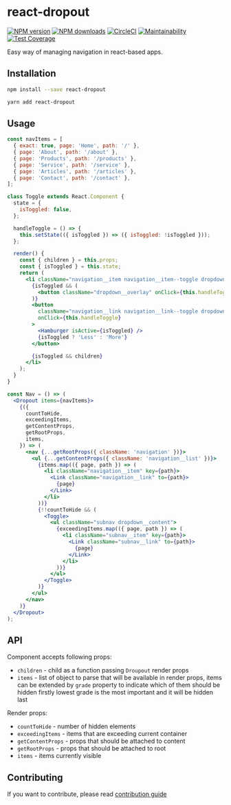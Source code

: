 # react-dropout

[![NPM version](https://img.shields.io/npm/v/react-dropout.svg)](https://www.npmjs.com/package/react-dropout)
[![NPM downloads](https://img.shields.io/npm/dm/react-dropout.svg)](https://www.npmjs.com/package/react-dropout)
[![CircleCI](https://circleci.com/gh/pawelnvk/react-dropout.svg?style=svg)](https://circleci.com/gh/pawelnvk/react-dropout)
[![Maintainability](https://api.codeclimate.com/v1/badges/886513e64fc6fbc107a7/maintainability)](https://codeclimate.com/github/pawelnvk/react-dropout/maintainability)
[![Test Coverage](https://api.codeclimate.com/v1/badges/886513e64fc6fbc107a7/test_coverage)](https://codeclimate.com/github/pawelnvk/react-dropout/test_coverage)

Easy way of managing navigation in react-based apps.

## Installation

```sh
npm install --save react-dropout
```

```sh
yarn add react-dropout
```

## Usage

```jsx
const navItems = [
  { exact: true, page: 'Home', path: '/' },
  { page: 'About', path: '/about' },
  { page: 'Products', path: '/products' },
  { page: 'Service', path: '/service' },
  { page: 'Articles', path: '/articles' },
  { page: 'Contact', path: '/contact' },
];

class Toggle extends React.Component {
  state = {
    isToggled: false,
  };

  handleToggle = () => {
    this.setState(({ isToggled }) => ({ isToggled: !isToggled }));
  };

  render() {
    const { children } = this.props;
    const { isToggled } = this.state;
    return (
      <li className="navigation__item navigation__item--toggle dropdown">
        {isToggled && (
          <button className="dropdown__overlay" onClick={this.handleToggle} />
        )}
        <button
          className="navigation__link navigation__link--toggle dropdown__toggle"
          onClick={this.handleToggle}
        >
          <Hamburger isActive={isToggled} />
          {isToggled ? 'Less' : 'More'}
        </button>

        {isToggled && children}
      </li>
    );
  }
}

const Nav = () => (
  <Dropout items={navItems}>
    {({
      countToHide,
      exceedingItems,
      getContentProps,
      getRootProps,
      items,
    }) => (
      <nav {...getRootProps({ className: 'navigation' })}>
        <ul {...getContentProps({ className: 'navigation__list' })}>
          {items.map(({ page, path }) => (
            <li className="navigation__item" key={path}>
              <Link className="navigation__link" to={path}>
                {page}
              </Link>
            </li>
          ))}
          {!!countToHide && (
            <Toggle>
              <ul className="subnav dropdown__content">
                {exceedingItems.map(({ page, path }) => (
                  <li className="subnav__item" key={path}>
                    <Link className="subnav__link" to={path}>
                      {page}
                    </Link>
                  </li>
                ))}
              </ul>
            </Toggle>
          )}
        </ul>
      </nav>
    )}
  </Dropout>
);
```

## API

Component accepts following props:

- `children` - child as a function passing `Droupout` render props
- `items` - list of object to parse that will be available in render props, items can be extended by `grade` property to indicate which of them should be hidden firstly lowest grade is the most important and it will be hidden last

Render props:
- `countToHide` - number of hidden elements
- `exceedingItems` - items that are exceeding current container
- `getContentProps` - props that should be attached to content
- `getRootProps` - props that should be attached to root
- `items` - items currently visible

## Contributing

If you want to contribute, please read [contribution guide](CONTRIBUTING.md)
